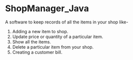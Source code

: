 # ShopManager_Java

A software to keep records of all the items in your shop like-
  1. Adding a new item to shop.
  2. Update price or quantity of a particular item.
  3. Show all the items.
  4. Delete a particular item from your shop.
  5. Creating a customer bill.
